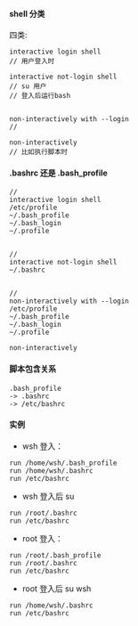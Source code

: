 
#### shell 分类

四类:

```
interactive login shell
// 用户登入时

interactive not-login shell
// su 用户
// 登入后运行bash


non-interactively with --login
//

non-interactively
// 比如执行脚本时

```

#### .bashrc 还是 .bash_profile


```
//
interactive login shell
/etc/profile
~/.bash_profile
~/.bash_login
~/.profile


//
interactive not-login shell
~/.bashrc


// 
non-interactively with --login
/etc/profile
~/.bash_profile
~/.bash_login
~/.profile

non-interactively

```

#### 脚本包含关系

```
.bash_profile
-> .bashrc
-> /etc/bashrc
```

#### 实例

* wsh 登入：

```
run /home/wsh/.bash_profile
run /home/wsh/.bashrc
run /etc/bashrc
```

* wsh 登入后 su

```
run /root/.bashrc
run /etc/bashrc
```


* root 登入：
```
run /root/.bash_profile
run /root/.bashrc
run /etc/bashrc
```

* root 登入后 su wsh

```
run /home/wsh/.bashrc
run /etc/bashrc
```
